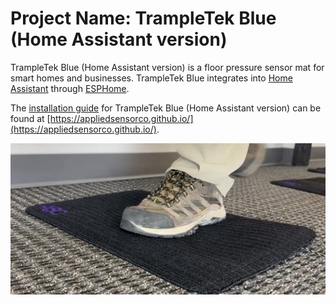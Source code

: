 
# Project Name: TrampleTek Blue (Home Assistant version)
TrampleTek Blue (Home Assistant version) is a floor pressure sensor mat for smart homes and businesses. TrampleTek Blue integrates into [Home Assistant](https://www.home-assistant.io/) through [ESPHome](https://esphome.io/).

The [installation guide](https://appliedsensorco.github.io/) for TrampleTek Blue (Home Assistant version) can be found at [https://appliedsensorco.github.io/](https://appliedsensorco.github.io/).

<img src="Images/foot_on_mat.png" width="600">
